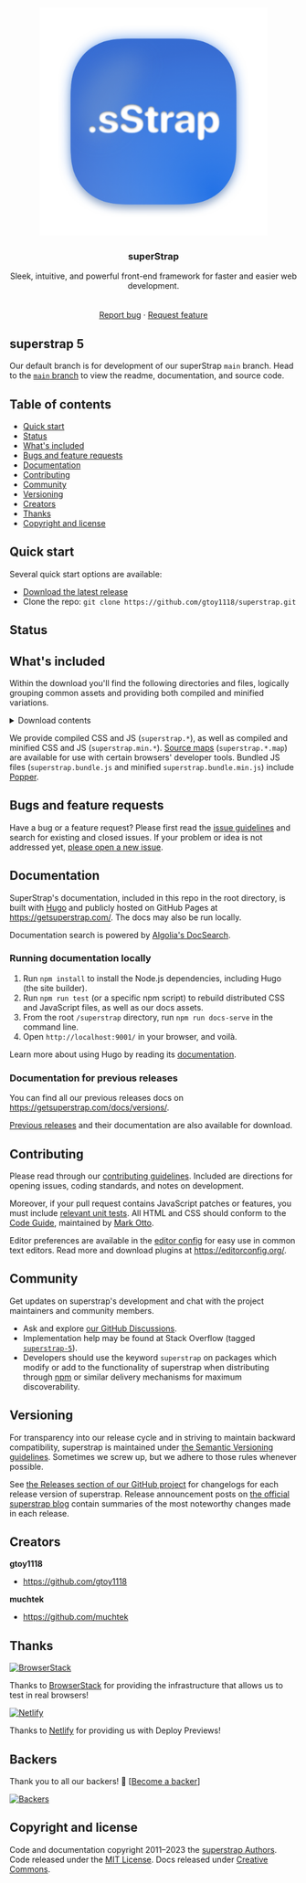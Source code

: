 <p align="center">
  <img src="./resources/logos/sStrap@1x.png" width="400" height="400">
</p>

<h3 align="center">superStrap</h3>

<p align="center">
  Sleek, intuitive, and powerful front-end framework for faster and easier web development.
  <br>
  <br>
  <br>
  <a href="https://github.com/gtoy1118/superstrap/issues/new?assignees=-&labels=bug&template=bug_report.yml">Report bug</a>
  ·
  <a href="https://github.com/gtoy1118/superstrap/issues/new?assignees=&labels=feature&template=feature_request.yml">Request feature</a>
</p>


## superstrap 5

Our default branch is for development of our superStrap `main` branch. Head to the [`main` branch](https://github.com/gtoy1118/superstrap/tree/main) to view the readme, documentation, and source code.


## Table of contents

- [Quick start](#quick-start)
- [Status](#status)
- [What's included](#whats-included)
- [Bugs and feature requests](#bugs-and-feature-requests)
- [Documentation](#documentation)
- [Contributing](#contributing)
- [Community](#community)
- [Versioning](#versioning)
- [Creators](#creators)
- [Thanks](#thanks)
- [Copyright and license](#copyright-and-license)


## Quick start

Several quick start options are available:

- [Download the latest release](https://github.com/gtoy1118/superstrap/archive/v5.3.0-alpha3.zip)
- Clone the repo: `git clone https://github.com/gtoy1118/superstrap.git`


## Status


## What's included

Within the download you'll find the following directories and files, logically grouping common assets and providing both compiled and minified variations.

<details>
  <summary>Download contents</summary>

  ```text
  superstrap/
  ├── css/
  │   ├── superstrap-grid.css
  │   ├── superstrap-grid.css.map
  │   ├── superstrap-grid.min.css
  │   ├── superstrap-grid.min.css.map
  │   ├── superstrap-grid.rtl.css
  │   ├── superstrap-grid.rtl.css.map
  │   ├── superstrap-grid.rtl.min.css
  │   ├── superstrap-grid.rtl.min.css.map
  │   ├── superstrap-reboot.css
  │   ├── superstrap-reboot.css.map
  │   ├── superstrap-reboot.min.css
  │   ├── superstrap-reboot.min.css.map
  │   ├── superstrap-reboot.rtl.css
  │   ├── superstrap-reboot.rtl.css.map
  │   ├── superstrap-reboot.rtl.min.css
  │   ├── superstrap-reboot.rtl.min.css.map
  │   ├── superstrap-utilities.css
  │   ├── superstrap-utilities.css.map
  │   ├── superstrap-utilities.min.css
  │   ├── superstrap-utilities.min.css.map
  │   ├── superstrap-utilities.rtl.css
  │   ├── superstrap-utilities.rtl.css.map
  │   ├── superstrap-utilities.rtl.min.css
  │   ├── superstrap-utilities.rtl.min.css.map
  │   ├── superstrap.css
  │   ├── superstrap.css.map
  │   ├── superstrap.min.css
  │   ├── superstrap.min.css.map
  │   ├── superstrap.rtl.css
  │   ├── superstrap.rtl.css.map
  │   ├── superstrap.rtl.min.css
  │   └── superstrap.rtl.min.css.map
  └── js/
      ├── superstrap.bundle.js
      ├── superstrap.bundle.js.map
      ├── superstrap.bundle.min.js
      ├── superstrap.bundle.min.js.map
      ├── superstrap.esm.js
      ├── superstrap.esm.js.map
      ├── superstrap.esm.min.js
      ├── superstrap.esm.min.js.map
      ├── superstrap.js
      ├── superstrap.js.map
      ├── superstrap.min.js
      └── superstrap.min.js.map
  ```
</details>

We provide compiled CSS and JS (`superstrap.*`), as well as compiled and minified CSS and JS (`superstrap.min.*`). [Source maps](https://developers.google.com/web/tools/chrome-devtools/javascript/source-maps) (`superstrap.*.map`) are available for use with certain browsers' developer tools. Bundled JS files (`superstrap.bundle.js` and minified `superstrap.bundle.min.js`) include [Popper](https://popper.js.org/).


## Bugs and feature requests

Have a bug or a feature request? Please first read the [issue guidelines](https://github.com/gtoy1118/superstrap/blob/main/.github/CONTRIBUTING.md#using-the-issue-tracker) and search for existing and closed issues. If your problem or idea is not addressed yet, [please open a new issue](https://github.com/gtoy1118/superstrap/issues/new/choose).


## Documentation

SuperStrap's documentation, included in this repo in the root directory, is built with [Hugo](https://gohugo.io/) and publicly hosted on GitHub Pages at <https://getsuperstrap.com/>. The docs may also be run locally.

Documentation search is powered by [Algolia's DocSearch](https://docsearch.algolia.com/).

### Running documentation locally

1. Run `npm install` to install the Node.js dependencies, including Hugo (the site builder).
2. Run `npm run test` (or a specific npm script) to rebuild distributed CSS and JavaScript files, as well as our docs assets.
3. From the root `/superstrap` directory, run `npm run docs-serve` in the command line.
4. Open `http://localhost:9001/` in your browser, and voilà.

Learn more about using Hugo by reading its [documentation](https://gohugo.io/documentation/).

### Documentation for previous releases

You can find all our previous releases docs on <https://getsuperstrap.com/docs/versions/>.

[Previous releases](https://github.com/gtoy1118/superstrap/releases) and their documentation are also available for download.


## Contributing

Please read through our [contributing guidelines](https://github.com/gtoy1118/superstrap/blob/main/.github/CONTRIBUTING.md). Included are directions for opening issues, coding standards, and notes on development.

Moreover, if your pull request contains JavaScript patches or features, you must include [relevant unit tests](https://github.com/gtoy1118/superstrap/tree/main/js/tests). All HTML and CSS should conform to the [Code Guide](https://github.com/mdo/code-guide), maintained by [Mark Otto](https://github.com/mdo).

Editor preferences are available in the [editor config](https://github.com/gtoy1118/superstrap/blob/main/.editorconfig) for easy use in common text editors. Read more and download plugins at <https://editorconfig.org/>.


## Community

Get updates on superstrap's development and chat with the project maintainers and community members.


- Ask and explore [our GitHub Discussions](https://github.com/gtoy1118/superstrap/discussions).
- Implementation help may be found at Stack Overflow (tagged [`superstrap-5`](https://stackoverflow.com/questions/tagged/superstrap-5)).
- Developers should use the keyword `superstrap` on packages which modify or add to the functionality of superstrap when distributing through [npm](https://www.npmjs.com/browse/keyword/superstrap) or similar delivery mechanisms for maximum discoverability.


## Versioning

For transparency into our release cycle and in striving to maintain backward compatibility, superstrap is maintained under [the Semantic Versioning guidelines](https://semver.org/). Sometimes we screw up, but we adhere to those rules whenever possible.

See [the Releases section of our GitHub project](https://github.com/gtoy1118/superstrap/releases) for changelogs for each release version of superstrap. Release announcement posts on [the official superstrap blog](https://blog.getsuperstrap.com/) contain summaries of the most noteworthy changes made in each release.


## Creators

**gtoy1118**

- <https://github.com/gtoy1118>

**muchtek**

- <https://github.com/muchtek>


## Thanks

<a href="https://www.browserstack.com/">
  <img src="https://live.browserstack.com/images/opensource/browserstack-logo.svg" alt="BrowserStack" width="192" height="42">
</a>

Thanks to [BrowserStack](https://www.browserstack.com/) for providing the infrastructure that allows us to test in real browsers!

<a href="https://www.netlify.com/">
  <img src="https://www.netlify.com/v3/img/components/full-logo-light.svg" alt="Netlify" width="147" height="40">
</a>

Thanks to [Netlify](https://www.netlify.com/) for providing us with Deploy Previews!



## Backers

Thank you to all our backers! 🙏 [[Become a backer](https://opencollective.com/superstrap#backer)]

[![Backers](https://opencollective.com/superstrap/backers.svg?width=890)](https://opencollective.com/superstrap#backers)


## Copyright and license

Code and documentation copyright 2011–2023 the [superstrap Authors](https://github.com/gtoy1118/superstrap/graphs/contributors). Code released under the [MIT License](https://github.com/gtoy1118/superstrap/blob/main/LICENSE). Docs released under [Creative Commons](https://creativecommons.org/licenses/by/3.0/).
